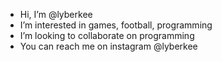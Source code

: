 - Hi, I’m @lyberkee
- I’m interested in games, football, programming 
- I’m looking to collaborate on programming
- You can reach me on instagram @lyberkee

<!---
lyberkee/lyberkee is a ✨ special ✨ repository because its `README.md` (this file) appears on your GitHub profile.
You can click the Preview link to take a look at your changes.
--->
